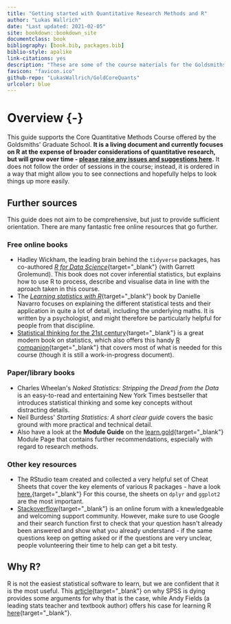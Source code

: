 ```yaml
--- 
title: "Getting started with Quantitative Research Methods and R"
author: "Lukas Wallrich"
date: "Last updated: 2021-02-05"
site: bookdown::bookdown_site
documentclass: book
bibliography: [book.bib, packages.bib]
biblio-style: apalike
link-citations: yes
description: "These are some of the course materials for the Goldsmiths' Core Quantitative Research Methods course. It is a living document that will be updated regularly."
favicon: "favicon.ico"
github-repo: "LukasWallrich/GoldCoreQuants"
urlcolor: blue
---
```


<!--

\newpage
\textcolor{red}{Please note that \textbf{the PDF version is a supplement with limited functionality} (e.g., no interactive exercises) - we recommend that you use the webpage as much as possible}.


-->






# Overview {-}

This guide supports the Core Quantitative Methods Course offered by the Goldsmiths' Graduate School. **It is a living document and currently focuses on R at the expense of broader considerations of quantitative research, but will grow over time - [please raise any issues and suggestions here](https://github.com/LukasWallrich/GoldCoreQuants/issues).** It does not follow the order of sessions in the course; instead, it is ordered in a way that might allow you to see connections and hopefully helps  to look things up more easily.

## Further sources

This guide does not aim to be comprehensive, but just to provide sufficient orientation. There are many fantastic free online resources that go further.

### Free online books

* Hadley Wickham, the leading brain behind the `tidyverse` packages, has co-authored [*R for Data Science*](https://r4ds.had.co.nz/index.html){target="_blank"} (with Garrett Grolemund). This book does not cover inferential statistics, but explains how to use R to process, describe and visualise data in line with the aproach taken in this course.
* The [*Learning statistics with R*](https://learningstatisticswithr.com/book/){target="_blank"} book by Danielle Navarro focuses on explaining the different statistical tests and their application in quite a lot of detail, including the underlying maths. It is written by a psychologist, and might therefore be particularly helpful for people from that discipline. 
*  [Statistical thinking for the 21st century](https://statsthinking21.github.io/statsthinking21-core-site/){target="_blank"} is a great modern book on statistics, which also offers this handy [R companion](https://statsthinking21.github.io/statsthinking21-R-site/index.html){target="_blank"} that covers most of what is needed for this course (though it is still a work-in-progress document).
  

### Paper/library books

* Charles Wheelan's *Naked Statistics: Stripping the Dread from the Data* is an easy-to-read and entertaining New York Times bestseller that introduces statistical thinking and some key concepts without distracting details. 
* Neil Burdess' *Starting Statistics: A short clear guide* covers the basic ground with more practical and technical detail.
* Also have a look at the **Module Guide** on the [learn.gold](https://learn.gold.ac.uk/){target="_blank"} Module Page that contains further recommendations, especially with regard to research methods.

### Other key resources

* The RStudio team created and collected a very helpful set of Cheat Sheets that cover the key elements of various R packages - have a look [here.](https://rstudio.com/resources/cheatsheets/){target="_blank"} For this course, the sheets on `dplyr` and `ggplot2` are the most important.
* [Stackoverflow](https://stackoverflow.com/questions/tagged/r){target="_blank"} is an online forum with a knewledgeable and welcoming support community. However, make sure to use Google and their search function first to check that your question hasn't already been answered and show what you already understand - if the same questions keep on getting asked or if the questions are very unclear, people volunteering their time to help can get a bit testy.

## Why R?

R is not the easiest statistical software to learn, but we are confident that it is the most useful. This [article](https://lindeloev.net/spss-is-dying/){target="_blank"} on why SPSS is dying provides some arguments for why that is the case, while Andy Fields (a leading stats teacher and textbook author) offers his case for learning R [here](https://padlet-uploads.storage.googleapis.com/290004173/0ce387ac71c38e2643953a2148c0cd81/why_r.html){target="_blank"}.
  
  
